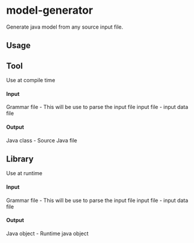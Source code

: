 # model-generator

Generate java model from any source input file.

## Usage

## Tool
Use at compile time

#### Input
Grammar file - This will be use to parse the input file
input file - input data file

#### Output
Java class - Source Java file

## Library
Use at runtime

#### Input
Grammar file - This will be use to parse the input file
input file - input data file

#### Output
Java object - Runtime java object

